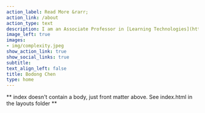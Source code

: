 ```yaml
---
action_label: Read More &rarr;
action_link: /about
action_type: text
description: I am an Associate Professor in [Learning Technologies](https://lt.umn.edu/) and the Huebner Endowed Chair in Education & Technology at the [University of Minnesota](https://twin-cities.umn.edu/). I also co-direct the [Learning Informatics Lab](https://innovation.umn.edu/informatics/) of the [College of Education and Human Development](http://www.cehd.umn.edu/). My research is at the intersection of the learning sciences, learning analytics, and network science. I currently serve on the Executive Committee of the Society for Learning Analytics Research (SoLAR) and the CSCL Committee of the International Society of the Learning Sciences (ISLS). My work is broadly published in premier venues and funded by the National Science Foundation, Schmidt Futures, the Digital Learning for Development initiative, and the University of Minnesota.
image_left: true
images:
- img/complexity.jpeg
show_action_link: true
show_social_links: true
subtitle: 
text_align_left: false
title: Bodong Chen
type: home
---
```


** index doesn't contain a body, just front matter above.
See index.html in the layouts folder **
